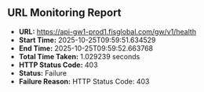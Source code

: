 ## URL Monitoring Report

- **URL:** https://api-gw1-prod1.fisglobal.com/gw/v1/health
- **Start Time:** 2025-10-25T09:59:51.634529
- **End Time:** 2025-10-25T09:59:52.663768
- **Total Time Taken:** 1.029239 seconds
- **HTTP Status Code:** 403
- **Status:** Failure
- **Failure Reason:** HTTP Status Code: 403
